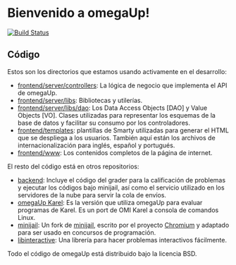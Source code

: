 # Bienvenido a omegaUp!

[![Build Status](https://travis-ci.org/omegaup/omegaup.svg?branch=master)](https://travis-ci.org/omegaup/omegaup)

## Código

Estos son los directorios que estamos usando activamente en el desarrollo:

* [frontend/server/controllers](https://github.com/omegaup/omegaup/tree/master/frontend/server/controllers):
  La lógica de negocio que implementa el API de omegaUp.
* [frontend/server/libs](https://github.com/omegaup/omegaup/tree/master/frontend/server/libs):
  Bibliotecas y utilerías.
* [frontend/server/libs/dao](https://github.com/omegaup/omegaup/tree/master/frontend/server/libs/dao):
  Los Data Access Objects [DAO] y Value Objects [VO].  Clases utilizadas para representar los
  esquemas de la base de datos y facilitar su consumo por los controladores.
* [frontend/templates](https://github.com/omegaup/omegaup/tree/master/frontend/templates):
  plantillas de Smarty utilizadas para generar el HTML que se despliega a los
  usuarios.  También aquí están los archivos de internacionalización para
  inglés, español y portugués.
* [frontend/www](https://github.com/omegaup/omegaup/tree/master/frontend/www):
  Los contenidos completos de la página de internet.

El resto del código está en otros repositorios:

* [backend](https://github.com/omegaup/backend): Incluye el código del grader
  para la calificación de problemas y ejecutar los códigos bajo minijail, así
  como el servicio utilizado en los servidores de la nube para servir la cola
  de envíos.
* [omegaUp Karel](https://github.com/omegaup/karel): Es la versión que utiliza
  omegaUp para evaluar programas de Karel.  Es un port de OMI Karel a consola
  de comandos Linux.
* [minijail](https://github.com/omegaup/minijail): Un fork de
  [minijail](https://chromium.googlesource.com/chromiumos/platform2/+/master/minijail/),
  escrito por el proyecto [Chromium](https://www.chromium.org) y adaptado para
  ser usado en concursos de programación.
* [libinteractive](https://github.com/omegaup/libinteractive): Una librería
  para hacer problemas interactivos fácilmente.

Todo el código de omegaUp está distribuido bajo la licencia BSD.
